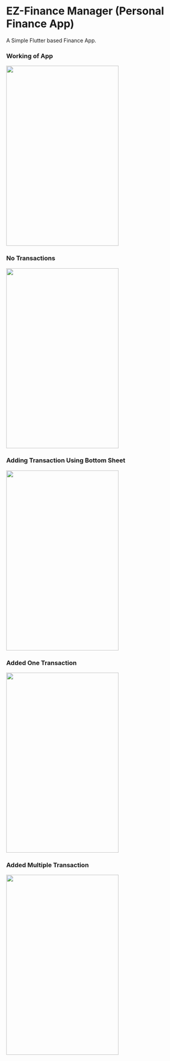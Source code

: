 # EZ-Finance Manager (Personal Finance App)

A  Simple Flutter based Finance App.


### Working of App
<img src="https://raw.githubusercontent.com/ArcaneZone/Personal-FInance/main/assets/video_2022-01-04_22-21-39.gif" width="300" height="480">


### No Transactions
<img src="https://i.imgur.com/CcfYiwi.jpg" width="300" height="480">

### Adding Transaction Using Bottom Sheet
<img src="https://i.imgur.com/uI2e3lN.jpg" width="300" height="480">


### Added One Transaction
<img src="https://i.imgur.com/RtAoLEJ.jpg" width="300" height="480">


### Added Multiple Transaction
<img src="https://i.imgur.com/gIb49Vl.jpg" width="300" height="480">
